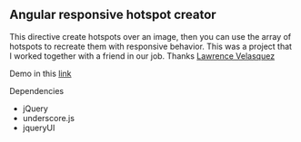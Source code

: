 Angular responsive hotspot creator
----------------------------------

This directive create hotspots over an image, then you can use the array of hotspots to recreate them with responsive behavior. This was a project that I worked together with a friend in our job. Thanks [Lawrence Velasquez][1]

Demo in this [link][2]

Dependencies

 - jQuery
 - underscore.js
 - jqueryUI
 


  [1]: https://plus.google.com/u/0/+LawrenceVelasquez/posts
  [2]: http://saulburgos.com/apps/hotspot/#/view1

